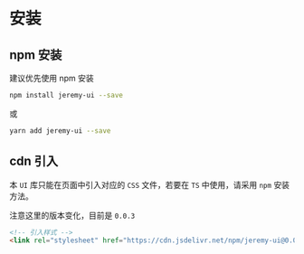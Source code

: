 # 安装

## npm 安装

建议优先使用 npm 安装

```bash
npm install jeremy-ui --save
```

或

```bash
yarn add jeremy-ui --save
```

## cdn 引入
本 `UI` 库只能在页面中引入对应的 `CSS` 文件，若要在 `TS` 中使用，请采用 `npm` 安装方法。

注意这里的版本变化，目前是 `0.0.3`

```html
<!-- 引入样式 -->
<link rel="stylesheet" href="https://cdn.jsdelivr.net/npm/jeremy-ui@0.0.3/lib/jeremy.css">
```

